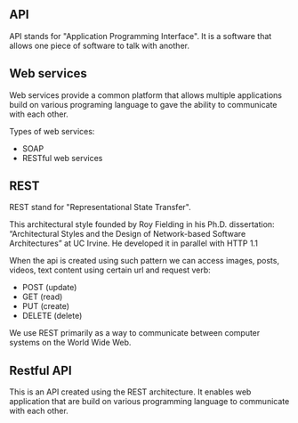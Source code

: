 ﻿## API

API stands for "Application Programming Interface".
It is a software that allows one piece of software to talk with another.

## Web services

Web services provide a common platform that allows multiple applications build on various programing language to gave the ability to communicate 
with each other.

Types of web services:
- SOAP
- RESTful web services

## REST

REST stand for "Representational State Transfer". 

This architectural style founded by Roy Fielding in his Ph.D. dissertation:
“Architectural Styles and the Design of Network-based Software Architectures” at UC Irvine. 
He developed it in parallel with HTTP 1.1

When the api is created using such pattern we can access images, posts, videos, text content using certain url and request verb:
- POST (update)
- GET (read)
- PUT (create)
- DELETE (delete)

We use REST primarily as a way to communicate between computer systems on the World Wide Web.

## Restful API

This is an API created using the REST architecture.
It enables web application that are build on various programming language to communicate with each other.